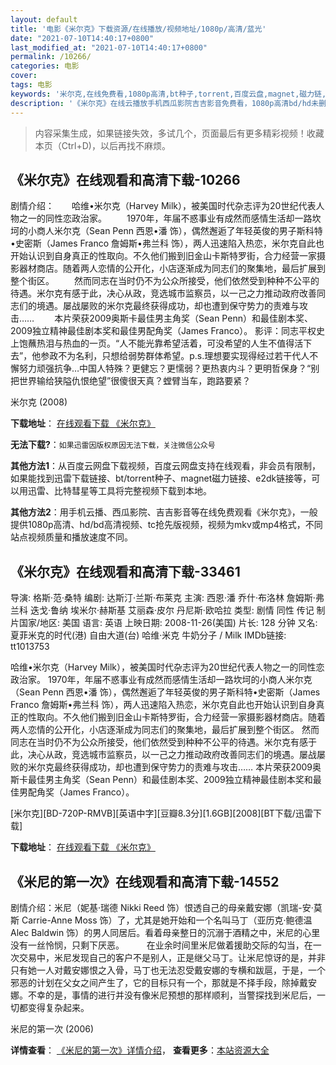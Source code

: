 ```yaml
---
layout: default
title: '电影《米尔克》下载资源/在线播放/视频地址/1080p/高清/蓝光'
date: "2021-07-10T14:40:17+0800"
last_modified_at: "2021-07-10T14:40:17+0800"
permalink: /10266/
categories: 电影
cover:
tags: 电影
keywords: '米尔克,在线免费看,1080p高清,bt种子,torrent,百度云盘,magnet,磁力链,迅雷下载资源'
description: '《米尔克》在线云播放手机西瓜影院吉吉影音免费看，1080p高清bd/hd未删减完整版和tc抢先枪版，mkv/mp4格式，附带bt/torrent种子、magnet/磁力链、百度云盘、网盘资源迅雷下载链接'
---
```


>内容采集生成，如果链接失效，多试几个，页面最后有更多精彩视频！收藏本页（Ctrl+D)，以后再找不麻烦。


## 《米尔克》在线观看和高清下载-10266

剧情介绍：　　哈维•米尔克（Harvey Milk），被美国时代杂志评为20世纪代表人物之一的同性恋政治家。 　　1970年，年届不惑事业有成然而感情生活却一路坎坷的小商人米尔克（Sean Penn 西恩•潘 饰），偶然邂逅了年轻英俊的男子斯科特•史密斯（James Franco 詹姆斯•弗兰科 饰），两人迅速陷入热恋，米尔克自此也开始认识到自身真正的性取向。不久他们搬到旧金山卡斯特罗街，合力经营一家摄影器材商店。随着两人恋情的公开化，小店逐渐成为同志们的聚集地，最后扩展到整个街区。 　　然而同志在当时仍不为公众所接受，他们依然受到种种不公平的待遇。米尔克有感于此，决心从政，竞选城市监察员，以一己之力推动政府改善同志们的境遇。屡战屡败的米尔克最终获得成功，却也遭到保守势力的责难与攻击…… 　　本片荣获2009奥斯卡最佳男主角奖（Sean Penn）和最佳剧本奖、2009独立精神最佳剧本奖和最佳男配角奖（James Franco）。 影评：同志平权史上饱蘸热泪与热血的一页。“人不能光靠希望活着，可没希望的人生不值得活下去”，他参政不为名利，只想给弱势群体希望。p.s.理想要实现得经过若干代人不懈努力顽强抗争…中国人特殊？更健忘？更懦弱？更热衷内斗？更明哲保身？“别把世界输给狭隘仇恨绝望”很傻很天真？螳臂当车，跑路要紧？


米尔克 (2008)

**下载地址**： [在线观看下载 《米尔克》](https://www.btbtdy.me/btdy/dy8466.html) 


**无法下载?**：`如果迅雷因版权原因无法下载，关注微信公众号 `

**其他方法1**：从百度云网盘下载视频，百度云网盘支持在线观看，非会员有限制，如果能找到迅雷下载链接、bt/torrent种子、magnet磁力链接、e2dk链接等，可以用迅雷、比特彗星等工具将完整视频下载到本地。

**其他方法2**：用手机云播、西瓜影院、吉吉影音等在线免费观看《米尔克》，一般提供1080p高清、hd/bd高清视频、tc抢先版视频，视频为mkv或mp4格式，不同站点视频质量和播放速度不同。


## 《米尔克》在线观看和高清下载-33461

导演: 格斯·范·桑特 编剧: 达斯汀·兰斯·布莱克 主演: 西恩·潘 乔什·布洛林 詹姆斯·弗兰科 迭戈·鲁纳 埃米尔·赫斯基 艾丽森·皮尔 丹尼斯·欧哈拉 类型: 剧情 同性 传记 制片国家/地区: 美国 语言: 英语 上映日期: 2008-11-26(美国) 片长: 128 分钟 又名: 夏菲米克的时代(港) 自由大道(台) 哈维·米克 牛奶分子 / Milk IMDb链接: tt1013753

哈维•米尔克（Harvey Milk），被美国时代杂志评为20世纪代表人物之一的同性恋政治家。 1970年，年届不惑事业有成然而感情生活却一路坎坷的小商人米尔克（Sean Penn 西恩•潘 饰），偶然邂逅了年轻英俊的男子斯科特•史密斯（James Franco 詹姆斯•弗兰科 饰），两人迅速陷入热恋，米尔克自此也开始认识到自身真正的性取向。不久他们搬到旧金山卡斯特罗街，合力经营一家摄影器材商店。随着两人恋情的公开化，小店逐渐成为同志们的聚集地，最后扩展到整个街区。 然而同志在当时仍不为公众所接受，他们依然受到种种不公平的待遇。米尔克有感于此，决心从政，竞选城市监察员，以一己之力推动政府改善同志们的境遇。屡战屡败的米尔克最终获得成功，却也遭到保守势力的责难与攻击…… 本片荣获2009奥斯卡最佳男主角奖（Sean Penn）和最佳剧本奖、2009独立精神最佳剧本奖和最佳男配角奖（James Franco）。


[米尔克][BD-720P-RMVB][英语中字][豆瓣8.3分][1.6GB][2008][BT下载/迅雷下载]

**下载地址**： [在线观看下载 《米尔克》](https://www.btdx8.com/torrent/milk_2008.html) 


## 《米尼的第一次》在线观看和高清下载-14552

剧情介绍：米尼（妮基·瑞德 Nikki Reed 饰）恨透自己的母亲戴安娜（凯瑞-安·莫斯 Carrie-Anne Moss 饰）了，尤其是她开始和一个名叫马丁（亚历克·鲍德温 Alec Baldwin 饰）的男人同居后。看着母亲整日的沉溺于酒精之中，米尼的心里没有一丝怜悯，只剩下厌恶。  　　在业余时间里米尼做着援助交际的勾当，在一次交易中，米尼发现自己的客户不是别人，正是继父马丁。让米尼惊讶的是，并非只有她一人对戴安娜恨之入骨，马丁也无法忍受戴安娜的专横和跋扈，于是，一个邪恶的计划在父女之间产生了，它的目标只有一个，那就是不择手段，除掉戴安娜。不幸的是，事情的进行并没有像米尼预想的那样顺利，当警探找到米尼后，一切都变得复杂起来。


米尼的第一次 (2006)

**详情查看**： [《米尼的第一次》详情介绍](/movie/14552/)， **查看更多**：[本站资源大全](/movie/t/all/)

